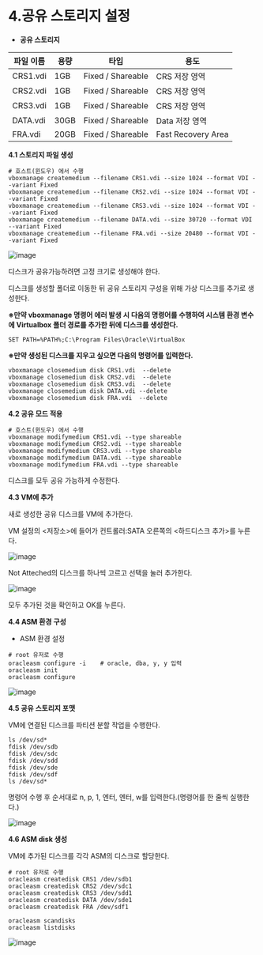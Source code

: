 # 4.공유 스토리지 설정

- **공유 스토리지**

| 파일 이름 | 용량 | 타입 | 용도 |
| --- | --- | --- | --- |
| CRS1.vdi | 1GB | Fixed / Shareable | CRS 저장 영역 |
| CRS2.vdi | 1GB | Fixed / Shareable | CRS 저장 영역 |
| CRS3.vdi | 1GB | Fixed / Shareable | CRS 저장 영역 |
| DATA.vdi | 30GB | Fixed / Shareable | Data 저장 영역 |
| FRA.vdi | 20GB | Fixed / Shareable | Fast Recovery Area |

**4.1 스토리지 파일 생성**
```
# 호스트(윈도우) 에서 수행
vboxmanage createmedium --filename CRS1.vdi --size 1024 --format VDI --variant Fixed
vboxmanage createmedium --filename CRS2.vdi --size 1024 --format VDI --variant Fixed
vboxmanage createmedium --filename CRS3.vdi --size 1024 --format VDI --variant Fixed
vboxmanage createmedium --filename DATA.vdi --size 30720 --format VDI --variant Fixed
vboxmanage createmedium --filename FRA.vdi --size 20480 --format VDI --variant Fixed
```

![image](https://github.com/oraclejyp/19c_rac_inst/assets/133745372/94ff921a-9a6c-46e9-bd8c-d43cc4668d6c)

디스크가 공유가능하려면 고정 크기로 생성해야 한다.

디스크를 생성할 폴더로 이동한 뒤 공유 스토리지 구성을 위해 가상 디스크를 추가로 생성한다.

**※만약 vboxmanage 명령어 에러 발생 시 다음의 명령어를 수행하여 시스템 환경 변수에 Virtualbox 폴더 경로를 추가한 뒤에 디스크를 생성한다.**

```
SET PATH=%PATH%;C:\Program Files\Oracle\VirtualBox
```

**※만약 생성된 디스크를 지우고 싶으면 다음의 명령어를 입력한다.**
```
vboxmanage closemedium disk CRS1.vdi  --delete
vboxmanage closemedium disk CRS2.vdi  --delete
vboxmanage closemedium disk CRS3.vdi  --delete
vboxmanage closemedium disk DATA.vdi --delete
vboxmanage closemedium disk FRA.vdi  --delete
```

**4.2 공유 모드 적용**

```
# 호스트(윈도우) 에서 수행
vboxmanage modifymedium CRS1.vdi --type shareable
vboxmanage modifymedium CRS2.vdi --type shareable
vboxmanage modifymedium CRS3.vdi --type shareable
vboxmanage modifymedium DATA.vdi --type shareable
vboxmanage modifymedium FRA.vdi --type shareable
```

디스크를 모두 공유 가능하게 수정한다.

**4.3 VM에 추가**

새로 생성한 공유 디스크를 VM에 추가한다.

VM 설정의 <저장소>에 들어가 컨트롤러:SATA 오른쪽의 <하드디스크 추가>를 누른다.

![image](https://github.com/oraclejyp/19c_rac_inst/assets/133745372/8e6d8e03-619e-4329-96e3-cbe2c70a029e)

Not Atteched의 디스크를 하나씩 고르고 선택을 눌러 추가한다.

![image](https://github.com/oraclejyp/19c_rac_inst/assets/133745372/15520715-7623-4f7f-b59d-ba9835176cc7)

모두 추가된 것을 확인하고 OK를 누른다.

**4.4 ASM 환경 구성**

- ASM 환경 설정

```
# root 유저로 수행
oracleasm configure -i    # oracle, dba, y, y 입력
oracleasm init
oracleasm configure
```
![image](https://github.com/oraclejyp/19c_rac_inst/assets/133745372/0debecf6-ee03-4cc5-bde5-921f93b8c8ef)

**4.5 공유 스토리지 포맷**

VM에 연결된 디스크를 파티션 분할 작업을 수행한다.

```
ls /dev/sd*
fdisk /dev/sdb 
fdisk /dev/sdc 
fdisk /dev/sdd 
fdisk /dev/sde 
fdisk /dev/sdf 
ls /dev/sd*
```

명령어 수행 후 순서대로 n, p, 1, 엔터, 엔터, w를 입력한다.(명령어를 한 줄씩 실행한다.)

![image](https://github.com/oraclejyp/19c_rac_inst/assets/133745372/59256824-6b86-40e8-8517-77aceb8fa8ef)

**4.6 ASM disk 생성**

VM에 추가된 디스크를 각각 ASM의 디스크로 할당한다.

```
# root 유저로 수행
oracleasm createdisk CRS1 /dev/sdb1
oracleasm createdisk CRS2 /dev/sdc1
oracleasm createdisk CRS3 /dev/sdd1
oracleasm createdisk DATA /dev/sde1
oracleasm createdisk FRA /dev/sdf1

oracleasm scandisks
oracleasm listdisks
```

![image](https://github.com/oraclejyp/19c_rac_inst/assets/133745372/8dac34ea-7f3b-4b45-90cb-b24f322dd1cb)
